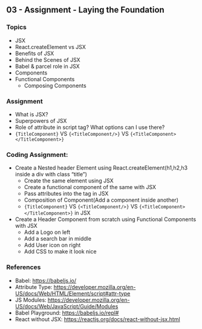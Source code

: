 ## 03 - Assignment - Laying the Foundation  
### Topics
- JSX
- React.createElement vs JSX
- Benefits of JSX
- Behind the Scenes of JSX
- Babel & parcel role in JSX
- Components
- Functional Components
  - Composing Components 

### Assignment
- What is JSX?
- Superpowers of JSX
- Role of attribute in script tag? What options can I use there?
- `{TitleComponent}` VS `{<TitleComponent/>}` VS `{<TitleComponent></TitleComponent>}`

### Coding Assignment:
- Create a Nested header Element using React.createElement(h1,h2,h3 inside a div with class “title”)
  - Create the same element using JSX
  - Create a functional component of the same with JSX
  - Pass attributes into the tag in JSX
  - Composition of Component(Add a component inside another)
  - `{TitleComponent}` VS `{<TitleComponent/>}` VS `{<TitleComponent></TitleComponent>}` in JSX
- Create a Header Component from scratch using Functional Components with JSX
  - Add a Logo on left
  - Add a search bar in middle
  - Add User icon on right
  - Add CSS to make it look nice

### References
- Babel: https://babeljs.io/
- Attribute Type: https://developer.mozilla.org/en-US/docs/Web/HTML/Element/script#attr-type
- JS Modules: https://developer.mozilla.org/en-US/docs/Web/JavaScript/Guide/Modules
- Babel Playground: https://babeljs.io/repl#
- React without JSX: https://reactjs.org/docs/react-without-jsx.html
	
